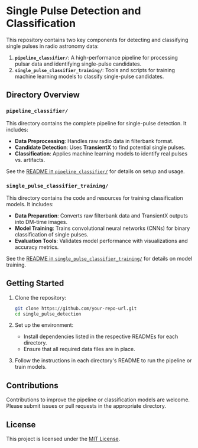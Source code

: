 # Single Pulse Detection and Classification

This repository contains two key components for detecting and classifying single pulses in radio astronomy data:

1. **`pipeline_classifier/`**: A high-performance pipeline for processing pulsar data and identifying single-pulse candidates.
2. **`single_pulse_classifier_training/`**: Tools and scripts for training machine learning models to classify single-pulse candidates.

## Directory Overview

### `pipeline_classifier/`

This directory contains the complete pipeline for single-pulse detection. It includes:

- **Data Preprocessing**: Handles raw radio data in filterbank format.
- **Candidate Detection**: Uses **TransientX** to find potential single pulses.
- **Classification**: Applies machine learning models to identify real pulses vs. artifacts.

See the [README in `pipeline_classifier/`](pipeline_classifier/README.md) for details on setup and usage.

### `single_pulse_classifier_training/`

This directory contains the code and resources for training classification models. It includes:

- **Data Preparation**: Converts raw filterbank data and TransientX outputs into DM-time images.
- **Model Training**: Trains convolutional neural networks (CNNs) for binary classification of single pulses.
- **Evaluation Tools**: Validates model performance with visualizations and accuracy metrics.

See the [README in `single_pulse_classifier_training/`](single_pulse_classifier_training/README.md) for details on model training.

## Getting Started

1. Clone the repository:
   ```bash
   git clone https://github.com/your-repo-url.git
   cd single_pulse_detection
   ```

2. Set up the environment:
   - Install dependencies listed in the respective READMEs for each directory.
   - Ensure that all required data files are in place.

3. Follow the instructions in each directory's README to run the pipeline or train models.

## Contributions

Contributions to improve the pipeline or classification models are welcome. Please submit issues or pull requests in the appropriate directory.

## License

This project is licensed under the [MIT License](LICENSE).